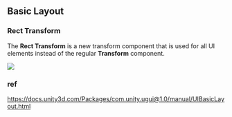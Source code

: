 ## Basic Layout

### Rect Transform
The **Rect Transform** is a new transform component that is used for all UI elements instead of the regular **Transform** component.

![](../img/Rect_transform.png)



### ref 
https://docs.unity3d.com/Packages/com.unity.ugui@1.0/manual/UIBasicLayout.html
